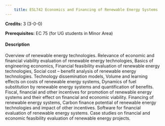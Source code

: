 ```yaml
---
    title: ESL742 Economics and Financing of Renewable Energy Systems
---
```

**Credits:** 3 (3-0-0)



**Prerequisites:** EC 75 (for UG students in Minor Area)

#### Description 
Overview of renewable energy technologies. Relevance of economic and financial viability evaluation of renewable energy technologies, Basics of engineering economics, Financial feasibility evaluation of renewable energy technologies, Social cost – benefit analysis of renewable energy technologies. Technology dissemination models, Volume and learning effects on costs of renewable energy systems, Dynamics of fuel substitution by renewable energy systems and quantification of benefits. Fiscal, financial and other incentives for promotion of renewable energy systems and their effect on financial and economic viability. Financing of renewable energy systems, Carbon finance potential of renewable energy technologies and impact of other incentives. Software for financial evaluation of renewable energy systems. Case studies on financial and economic feasibility evaluation of renewable energy projects.